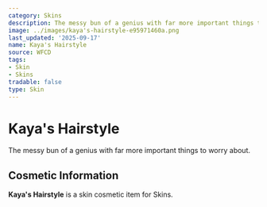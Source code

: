 ```yaml
---
category: Skins
description: The messy bun of a genius with far more important things to worry about.
image: ../images/kaya's-hairstyle-e95971460a.png
last_updated: '2025-09-17'
name: Kaya's Hairstyle
source: WFCD
tags:
- Skin
- Skins
tradable: false
type: Skin
---
```


# Kaya's Hairstyle

The messy bun of a genius with far more important things to worry about.

## Cosmetic Information

**Kaya's Hairstyle** is a skin cosmetic item for Skins.

